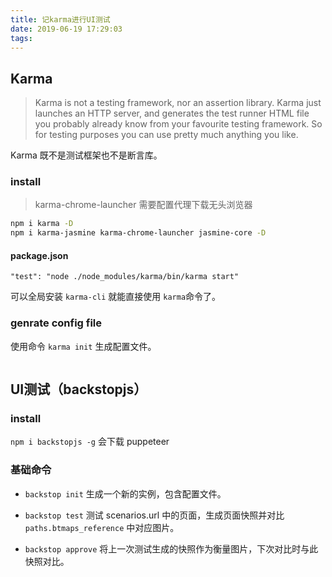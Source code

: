 ```yaml
---
title: 记karma进行UI测试
date: 2019-06-19 17:29:03
tags:
---
```


## Karma
> Karma is not a testing framework, nor an assertion library. Karma just launches an HTTP server, and generates the test runner HTML file you probably already know from your favourite testing framework. So for testing purposes you can use pretty much anything you like. 

Karma 既不是测试框架也不是断言库。

### install
> karma-chrome-launcher 需要配置代理下载无头浏览器
```bash
npm i karma -D
npm i karma-jasmine karma-chrome-launcher jasmine-core -D
```
#### package.json
```
"test": "node ./node_modules/karma/bin/karma start"
```
可以全局安装 `karma-cli` 就能直接使用 `karma`命令了。

### genrate config file
使用命令 `karma init` 生成配置文件。
```

```

## UI测试（backstopjs）

### install 
```npm i backstopjs -g```
会下载 puppeteer

### 基础命令
- ```backstop init``` 生成一个新的实例，包含配置文件。

- ```backstop test``` 测试 scenarios.url 中的页面，生成页面快照并对比 ```paths.btmaps_reference``` 中对应图片。

- ```backstop approve``` 将上一次测试生成的快照作为衡量图片，下次对比时与此快照对比。

